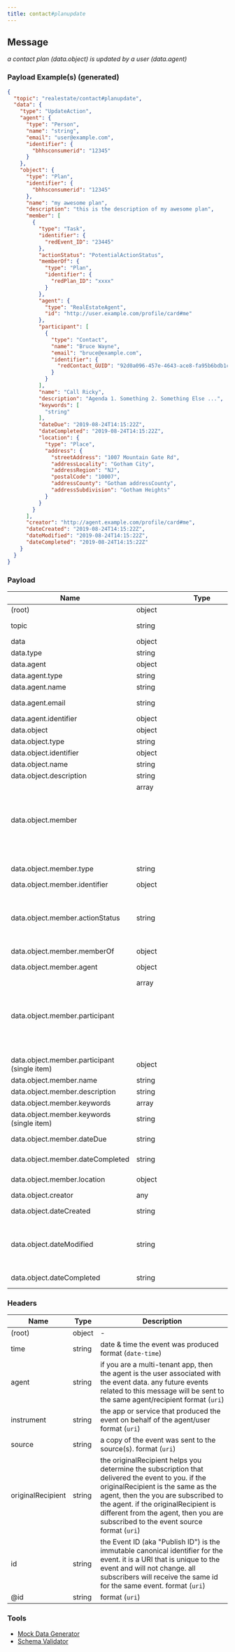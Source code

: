 ```yaml
---
title: contact#planupdate
---
```

## Message

*a contact plan (data.object) is updated by a user (data.agent)*

### Payload Example(s) (generated)

```json
{
  "topic": "realestate/contact#planupdate",
  "data": {
    "type": "UpdateAction",
    "agent": {
      "type": "Person",
      "name": "string",
      "email": "user@example.com",
      "identifier": {
        "bhhsconsumerid": "12345"
      }
    },
    "object": {
      "type": "Plan",
      "identifier": {
        "bhhsconsumerid": "12345"
      },
      "name": "my awesome plan",
      "description": "this is the description of my awesome plan",
      "member": [
        {
          "type": "Task",
          "identifier": {
            "redEvent_ID": "23445"
          },
          "actionStatus": "PotentialActionStatus",
          "memberOf": {
            "type": "Plan",
            "identifier": {
              "redPlan_ID": "xxxx"
            }
          },
          "agent": {
            "type": "RealEstateAgent",
            "id": "http://user.example.com/profile/card#me"
          },
          "participant": [
            {
              "type": "Contact",
              "name": "Bruce Wayne",
              "email": "bruce@example.com",
              "identifier": {
                "redContact_GUID": "92d0a096-457e-4643-ace8-fa95b6bdb1c5"
              }
            }
          ],
          "name": "Call Ricky",
          "description": "Agenda 1. Something 2. Something Else ...",
          "keywords": [
            "string"
          ],
          "dateDue": "2019-08-24T14:15:22Z",
          "dateCompleted": "2019-08-24T14:15:22Z",
          "location": {
            "type": "Place",
            "address": {
              "streetAddress": "1007 Mountain Gate Rd",
              "addressLocality": "Gotham City",
              "addressRegion": "NJ",
              "postalCode": "10007",
              "addressCounty": "Gotham addressCounty",
              "addressSubdivision": "Gotham Heights"
            }
          }
        }
      ],
      "creator": "http://agent.example.com/profile/card#me",
      "dateCreated": "2019-08-24T14:15:22Z",
      "dateModified": "2019-08-24T14:15:22Z",
      "dateCompleted": "2019-08-24T14:15:22Z"
    }
  }
}
```



### Payload

| Name | Type | Description |
|---|---|---|
| (root) | object | - |
| topic | string | const (`"realestate/contact#planupdate"`)  |
| data | object | - |
| data.type | string | const (`"UpdateAction"`)  |
| data.agent | object |  >= 2 properties |
| data.agent.type | string | const (`"Person"`)  |
| data.agent.name | string | - |
| data.agent.email | string | a valid email address format (`email`) |
| data.agent.identifier | object |  1 properties |
| data.object | object | a collection of related tasks |
| data.object.type | string | const (`"Plan"`)  |
| data.object.identifier | object |  1 properties |
| data.object.name | string | name of the plan |
| data.object.description | string | description of the item |
| data.object.member | array<object> | tasks which make up the plan |
| data.object.member.type | string | allowed (`"Task"`) The item type (Linked-Data @type) |
| data.object.member.identifier | object |  1 properties |
| data.object.member.actionStatus | string | allowed (`"CompletedActionStatus"`, `"FailedActionStatus"`, `"ActiveActionStatus"`, `"PotentialActionStatus"`) disposition of the Action at the time of this action message. |
| data.object.member.memberOf | object | a plan the task is associated with |
| data.object.member.agent | object | the party who completed, or will complete the task |
| data.object.member.participant | array<object> | Other co-agents with a direct or indirect interest in the action. |
| data.object.member.participant (single item) | object | - |
| data.object.member.name | string | name or title |
| data.object.member.description | string | task detailed description |
| data.object.member.keywords | array<string> | - |
| data.object.member.keywords (single item) | string | - |
| data.object.member.dateDue | string | the due date-time (ISO 8601 formated) format (`date-time`) |
| data.object.member.dateCompleted | string | date the task was completed format (`date-time`) |
| data.object.member.location | object | the physical location where an event takes place |
| data.object.creator | any | the item creator |
| data.object.dateCreated | string | The date on which the item was created. format (`date-time`) |
| data.object.dateModified | string | The date on which the item was most recently modified or when the item's entry was modified within a DataFeed. format (`date-time`) |
| data.object.dateCompleted | string | The date on which the item was created. format (`date-time`) |

### Headers

| Name | Type | Description |
|---|---|---|
| (root) | object | - |
| time | string | date & time the event was produced format (`date-time`) |
| agent | string | if you are a multi-tenant app, then the agent is the user associated with the event data. any future events related to this message will be sent to the same agent/recipient format (`uri`) |
| instrument | string | the app or service that produced the event on behalf of the agent/user format (`uri`) |
| source | string | a copy of the event was sent to the source(s). format (`uri`) |
| originalRecipient | string | the originalRecipient helps you determine the subscription that delivered the event to you. if the originalRecipient is the same as the agent, then the you are subscribed to the agent. if the originalRecipient is different from the agent, then you are subscribed to the event source format (`uri`) |
| id | string | the Event ID (aka "Publish ID") is the immutable canonical identifier for the event. it is a URI that is unique to the event and will not change. all subscribers will receive the same id for the same event. format (`uri`) |
| @id | string |  format (`uri`) |

### Tools

* [Mock Data Generator](/tools/mock-data-generator)
* [Schema Validator](/tools/validate)



